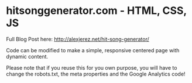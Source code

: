 hitsonggenerator.com - HTML, CSS, JS
================

Full Blog Post here: http://alexjerez.net/hit-song-generator/

Code can be modified to make a simple, responsive centered page with dynamic content. 

Please note that if you reuse this for you own purpose, you will have to change the robots.txt, the
meta properties and the Google Analytics code!


